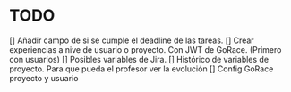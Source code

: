 # TODO
[] Añadir campo de si se cumple el deadline de las tareas. 
[] Crear experiencias a nive de usuario o proyecto. Con JWT de GoRace. (Primero con usuarios)
[] Posibles variables de Jira.
[] Histórico de variables de proyecto. Para que pueda el profesor ver la evolución
[] Config GoRace proyecto y usuario